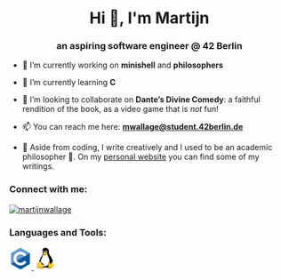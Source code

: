 <h1 align="center">Hi 👋, I'm Martijn</h1>
<h3 align="center">an aspiring software engineer @ 42 Berlin</h3>

- 🔭 I’m currently working on **minishell** and **philosophers**

- 🌱 I’m currently learning **C**

- 👯 I’m looking to collaborate on **Dante’s Divine Comedy**: a faithful rendition of the book, as a video game that is *not* fun!

- 📫 You can reach me here: **mwallage@student.42berlin.de**

- 📖 Aside from coding, I write creatively and I used to be an academic philosopher 🤔. On my <a href="https://www.martijnwallage.nl">personal website</a> you can find some of my writings.

<h3 align="left">Connect with me:</h3>
<p align="left">
<a href="https://linkedin.com/in/martijnwallage" target="blank"><img align="center" src="https://raw.githubusercontent.com/rahuldkjain/github-profile-readme-generator/master/src/images/icons/Social/linked-in-alt.svg" alt="martijnwallage" height="30" width="40" /></a>
</p>

<h3 align="left">Languages and Tools:</h3>
<p align="left"> <a href="https://www.cprogramming.com/" target="_blank" rel="noreferrer"> <img src="https://raw.githubusercontent.com/devicons/devicon/master/icons/c/c-original.svg" alt="c" width="40" height="40"/> </a> <a href="https://www.linux.org/" target="_blank" rel="noreferrer"> <img src="https://raw.githubusercontent.com/devicons/devicon/master/icons/linux/linux-original.svg" alt="linux" width="40" height="40"/> </a> </p>
